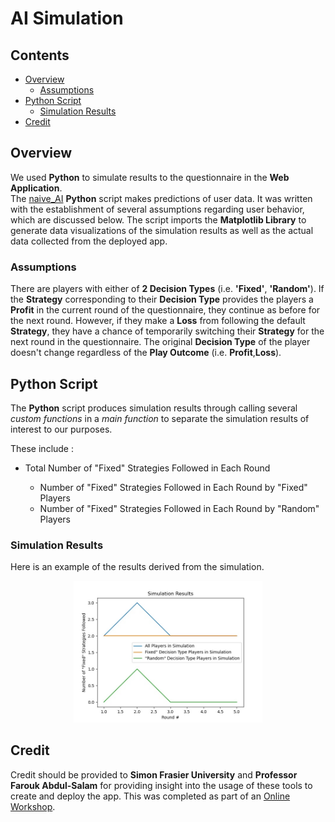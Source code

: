 # AI Simulation

## Contents
* [Overview](#Overview)
    * [Assumptions](#Assumptions)
* [Python Script](#Python-Script)
    * [Simulation Results](#Simulation-Results)
* [Credit](#Credit)

## Overview
We used <b>Python</b> to simulate results to the questionnaire in the <b>Web Application</b>.  
The <a href = "naive_AI.py">naive_AI</a> <b>Python</b> script makes predictions of user data. 
It was written with the establishment of several assumptions regarding user behavior, which are discussed below. The script imports the 
<b>Matplotlib Library</b> to generate data visualizations of the simulation results as well as the actual data collected from the deployed app.  

### Assumptions
There are players with either of <b>2 Decision Types</b> (i.e. <b>'Fixed'</b>, <b>'Random'</b>). If the <b>Strategy</b> corresponding to their <b>Decision Type</b> provides the players a <b>Profit</b> in the current round of the questionnaire, they continue as before for the next round. However, if they make a <b>Loss</b> from following the default <b>Strategy</b>, they have a chance of temporarily switching their <b>Strategy</b> for the next round in the questionnaire. The original <b>Decision Type</b> of the player doesn't change regardless of the <b>Play Outcome</b> (i.e. <b>Profit</b>,<b>Loss</b>).

## Python Script
The <b>Python</b> script produces simulation results through calling several <i>custom functions</i> in a <i>main function</i> to separate the simulation results of interest to our purposes. 

These include :
<ul>
    <li>Total Number of "Fixed" Strategies Followed in Each Round</li>
    <ul>
        <li>Number of "Fixed" Strategies Followed in Each Round by "Fixed" Players</li>
        <li>Number of "Fixed" Strategies Followed in Each Round by "Random" Players</li>
    </ul>
</ul>

### Simulation Results
Here is an example of the results derived from the simulation.

<p align="center"><img src = "Simulation_Results.jpeg" width = "60%" height = "60%" title = "Simulation Results" ></p>

## Credit
Credit should be provided to <b>Simon Frasier University</b> and <b>Professor Farouk Abdul-Salam</b> for providing
insight into the usage of these tools to create and deploy the app. This was completed as part of an 
<a href = "https://sites.google.com/view/farouk-abdul-salam/my-teaching-workshop/workshop?authuser=0">Online Workshop</a>.